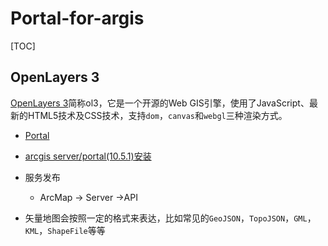 # Portal-for-argis

[TOC]

## OpenLayers 3 

[OpenLayers 3](http://weilin.me/ol3-primer/ch01/index.html)简称ol3，它是一个开源的Web GIS引擎，使用了JavaScript、最新的HTML5技术及CSS技术，支持`dom`，`canvas`和`webgl`三种渲染方式。 

- [Portal](https://enterprise.arcgis.com/zh-cn/portal/latest/use/what-is-portal-for-arcgis-.htm)

- [arcgis server/portal(10.5.1)安装]( https://www.jianshu.com/p/fadc96bcd44a )

- 服务发布
  - ArcMap -> Server ->API
-  矢量地图会按照一定的格式来表达，比如常见的`GeoJSON`，`TopoJSON`，`GML`，`KML`，`ShapeFile`等等 


